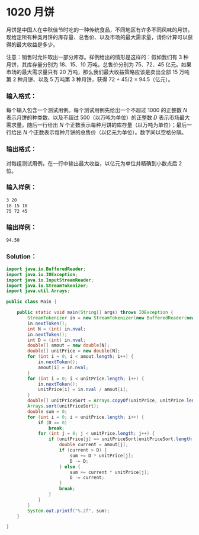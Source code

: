 # 1020 月饼

月饼是中国人在中秋佳节时吃的一种传统食品，不同地区有许多不同风味的月饼。现给定所有种类月饼的库存量、总售价、以及市场的最大需求量，请你计算可以获得的最大收益是多少。

注意：销售时允许取出一部分库存。样例给出的情形是这样的：假如我们有 3 种月饼，其库存量分别为 18、15、10 万吨，总售价分别为 75、72、45 亿元。如果市场的最大需求量只有 20 万吨，那么我们最大收益策略应该是卖出全部 15 万吨第 2 种月饼、以及 5 万吨第 3 种月饼，获得 72 + 45/2 = 94.5（亿元）。

### 输入格式：

每个输入包含一个测试用例。每个测试用例先给出一个不超过 1000 的正整数 _N_ 表示月饼的种类数、以及不超过 500（以万吨为单位）的正整数 _D_ 表示市场最大需求量。随后一行给出 _N_ 个正数表示每种月饼的库存量（以万吨为单位）；最后一行给出 _N_ 个正数表示每种月饼的总售价（以亿元为单位）。数字间以空格分隔。

### 输出格式：

对每组测试用例，在一行中输出最大收益，以亿元为单位并精确到小数点后 2 位。

### 输入样例：

```tex
3 20
18 15 10
75 72 45
```

### 输出样例：

```tex
94.50
```

### Solution：

```java
import java.io.BufferedReader;
import java.io.IOException;
import java.io.InputStreamReader;
import java.io.StreamTokenizer;
import java.util.Arrays;

public class Main {

	public static void main(String[] args) throws IOException {
		StreamTokenizer in = new StreamTokenizer(new BufferedReader(new InputStreamReader(System.in)));
		in.nextToken();
		int N = (int) in.nval;
		in.nextToken();
		int D = (int) in.nval;
		double[] amout = new double[N];
		double[] unitPrice = new double[N];
		for (int i = 0; i < amout.length; i++) {
			in.nextToken();
			amout[i] = in.nval;
		}
		for (int i = 0; i < unitPrice.length; i++) {
			in.nextToken();
			unitPrice[i] = in.nval / amout[i];
		}
		double[] unitPriceSort = Arrays.copyOf(unitPrice, unitPrice.length);
		Arrays.sort(unitPriceSort);
		double sum = 0;
		for (int i = 0; i < unitPrice.length; i++) {
			if (D == 0)
				break;
			for (int j = 0; j < unitPrice.length; j++) {
				if (unitPrice[j] == unitPriceSort[unitPriceSort.length - 1 - i]) {
					double current = amout[j];
					if (current > D) {
						sum += D * unitPrice[j];
						D -= D;
					} else {
						sum += current * unitPrice[j];
						D -= current;
					}
					break;
				}
			}
		}
		System.out.printf("%.2f", sum);
	}

}
```
